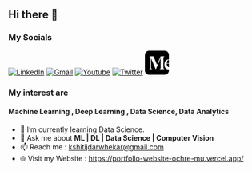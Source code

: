 ## Hi there 👋

### My Socials 

[<img alt="LinkedIn" width="100px" src="https://1000logos.net/wp-content/uploads/2017/03/Linkedin-Logo.png" />](https://www.linkedin.com/in/kshitij-darwhekar-b15a33191/)
<a href="mailto:kshitijdarwhekar@gmail.com"><img alt="Gmail" width="100px" src="https://1000logos.net/wp-content/uploads/2021/05/Gmail-logo.png" /></a>
[<img alt="Youtube" width="100px" src="https://www.freeiconspng.com/uploads/youtube-logo-png-transparent-image-5.png" />](https://www.youtube.com/@kshitijdarwhekar)
[<img alt="Twitter" width="100px" src="https://1000logos.net/wp-content/uploads/2021/04/Twitter-logo-768x432.png" />](https://twitter.com/KshitijDarwhek1)
[![Medium](https://raw.githubusercontent.com/simple-icons/simple-icons/develop/icons/medium.svg)](https://medium.com/@your_username)

### My interest are 
#### Machine Learning , Deep Learning , Data Science, Data Analytics

- 🌱 I’m currently learning Data Science.
- 💬 Ask me about <b> ML | DL | Data Science | Computer Vision </b>
- 📫 Reach me : kshitijdarwhekar@gmail.com
- :globe_with_meridians: Visit my Website : https://portfolio-website-ochre-mu.vercel.app/   
